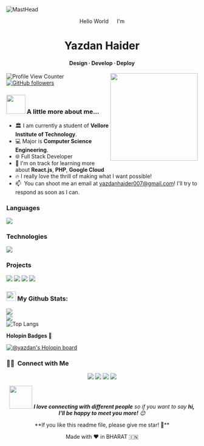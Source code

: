 <!-- README FILE CODE -->

![MastHead](https://github.com/yazdanhaider/yazdanhaider/blob/main/yazdanhaider-cover.png)

<!-- SPINNING EARTH GIF -->
<!-- <img src="https://github.com/TheDudeThatCode/TheDudeThatCode/blob/master/Assets/Earth.gif" width="29px">
 -->
<p align="center">Hello World <img src="https://github.com/TheDudeThatCode/TheDudeThatCode/blob/master/Assets/Earth.gif" width="14px"> I'm</p>
<h1 align="center"><strong>Yazdan Haider</strong></h1>
<h4 align="center">Design ∙ Develop ∙ Deploy </h4>
<img align='right' src="https://i.giphy.com/media/v1.Y2lkPTc5MGI3NjExMDlyZnNtOHk1MWt1cW40eHpmNXZjZWtkZTBqa2Rqd2htNXp0MHc1cCZlcD12MV9pbnRlcm5hbF9naWZfYnlfaWQmY3Q9Zw/NC0oXLfalBrIGlbpKw/giphy.gif" width="230">

![Profile View Counter](https://komarev.com/ghpvc/?username=yazdanhaider)
[![GitHub followers](https://img.shields.io/github/followers/yazdanhaider?label=Follow&style=social)](https://github.com/yazdanhaider)

### <img src="https://media.giphy.com/media/VgCDAzcKvsR6OM0uWg/giphy.gif" width="50"> A little more about me...

- 🏛️ I am currently a student of **Vellore Institute of Technology**.
- 💻 Major is **Computer Science Engineering**.
- 🌐 Full Stack Developer
- 🚀 I'm on track for learning more about **React.js**, **PHP**, **Google Cloud**
- 🔥 I really love the thrill of making what I want possible!
- 📫 &nbsp;You can shoot me an email at yazdanhaider007@gmail.com! I'll try to respond as soon as I can.

### Languages

<a href="https://skillicons.dev" align="center">
    <img align="center" src="https://skillicons.dev/icons?i=cpp,python,javascript,html,css,mysql,dart,swift" />
  </a>

### Technologies

<a href="https://skillicons.dev" align="center">
    <img align="center" src="https://skillicons.dev/icons?i=docker,aws,googlecloud,nodejs,git,github,githubactions,wordpress,firebase,mongodb,supabase,vercel" />
  </a>

### Projects

[![](https://img.shields.io/badge/-🧬%20Food%20Delivery%20APP-000)](https://github.com/yazdanhaider/Food-Delivery)
[![](https://img.shields.io/badge/-👔%20BlinkList%20To%20Do%20APP-000)](https://github.com/yazdanhaider/BlinkList)
[![](https://img.shields.io/badge/-☕️%20Stock%20Wise%20App-000)](https://github.com/yazdanhaider/StockWise)
[![](https://img.shields.io/badge/-🗺%20LOSTIFY%20VITB%20System-000)](<[https://github.com/adamalston/PokemonGo-Map](https://github.com/yazdanhaider/Lostify-VITB)>)

### <img src='https://media1.giphy.com/media/du3J3cXyzhj75IOgvA/giphy.gif?cid=ecf05e47x2g034i9pzwtzzsd3xgg2w9nr94t4tflbbgo3008&rid=giphy.gif' width='25' /> My Github Stats:

![](https://github-readme-stats.vercel.app/api?username=yazdanhaider&theme=dark&hide_border=false&include_all_commits=true&count_private=false)<br/>
![](https://github-readme-streak-stats.herokuapp.com/?user=yazdanhaider&theme=dark&hide_border=false)<br/>
![Top Langs](https://github-readme-stats.vercel.app/api/top-langs/?username=yazdanhaider&layout=compact&text_color=daf7dc&bg_color=151515&hide=css,html,php)

<strong>Holopin Badges 🎯</strong>

[![@yazdan's Holopin board](https://holopin.me/yazdan)](https://holopin.me/yazdan)

### 🤝🏻 &nbsp;Connect with Me

<p align="center">
<a href="yazdanhaider.github.io"><img src="https://img.shields.io/badge/-yazdanhaider.github.io-3423A6?style=flat&logo=Google-Chrome&logoColor=white"/></a>
<a href="https://linkedin.com/in/yazdan-haider/"><img src="https://img.shields.io/badge/-Yazdan%20Haider-0077B5?style=flat&logo=Linkedin&logoColor=white"/></a>
<a href="mailto:yazdanhaider007@gmail.com"><img src="https://img.shields.io/badge/-yazdanhaider007@gmail.com-D14836?style=flat&logo=Gmail&logoColor=white"/></a>
<a href="https://www.instagram.com/yazdan.haider23/"><img src="https://img.shields.io/badge/-@ig.yazdan-E4405F?style=flat&logo=Instagram&logoColor=white"/></a>
</p>

<p align="center"><img src="https://media.giphy.com/media/LnQjpWaON8nhr21vNW/giphy.gif" width="60"> <em><b>I love connecting with different people</b> so if you want to say <b>hi, I'll be happy to meet you more!</b> 😊</em></p>

<p align="center"> **If you like this readme file, please give me star! 🌟**</p>
<p align="center">Made with ❤️ in BHARAT 🇮🇳</p>
